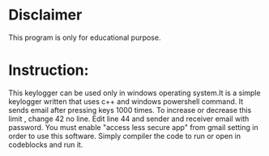 # Disclaimer

This program is only for educational purpose.

# Instruction:

This keylogger can be used only in windows operating system.It is a simple keylogger written that uses c++ and windows powershell command.
It sends email after pressing keys 1000 times. To increase or decrease this limit , change 42 no line.
Edit line 44 and sender and receiver email with password.
You must enable "access less secure app" from gmail setting in order to use this software.
Simply compiler the code to run or open in codeblocks and run it.
